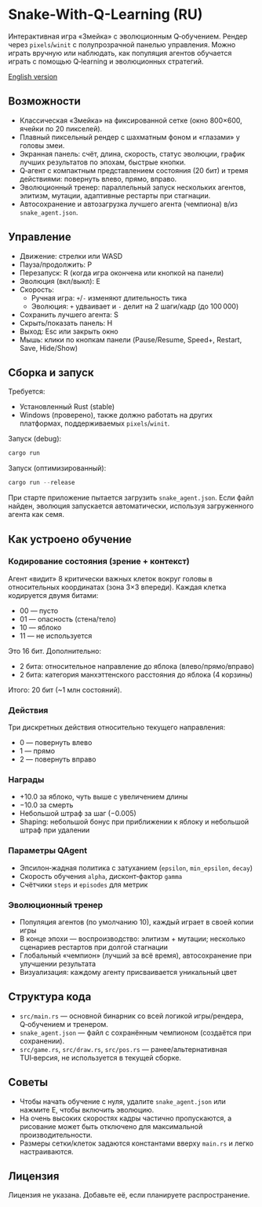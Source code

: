 # Snake-With-Q-Learning (RU)

Интерактивная игра «Змейка» с эволюционным Q‑обучением. Рендер через `pixels`/`winit` с полупрозрачной панелью управления. Можно играть вручную или наблюдать, как популяция агентов обучается играть с помощью Q‑learning и эволюционных стратегий.

[English version](./README.md)

## Возможности

- Классическая «Змейка» на фиксированной сетке (окно 800×600, ячейки по 20 пикселей).
- Плавный пиксельный рендер с шахматным фоном и «глазами» у головы змеи.
- Экранная панель: счёт, длина, скорость, статус эволюции, график лучших результатов по эпохам, быстрые кнопки.
- Q‑агент с компактным представлением состояния (20 бит) и тремя действиями: повернуть влево, прямо, вправо.
- Эволюционный тренер: параллельный запуск нескольких агентов, элитизм, мутации, адаптивные рестарты при стагнации.
- Автосохранение и автозагрузка лучшего агента (чемпиона) в/из `snake_agent.json`.

## Управление

- Движение: стрелки или WASD
- Пауза/продолжить: P
- Перезапуск: R (когда игра окончена или кнопкой на панели)
- Эволюция (вкл/выкл): E
- Скорость:
  - Ручная игра: `+`/`-` изменяют длительность тика
  - Эволюция: `+` удваивает и `-` делит на 2 шаги/кадр (до 100 000)
- Сохранить лучшего агента: S
- Скрыть/показать панель: H
- Выход: Esc или закрыть окно
- Мышь: клики по кнопкам панели (Pause/Resume, Speed+, Restart, Save, Hide/Show)

## Сборка и запуск

Требуется:
- Установленный Rust (stable)
- Windows (проверено), также должно работать на других платформах, поддерживаемых `pixels`/`winit`.

Запуск (debug):

```powershell
cargo run
```

Запуск (оптимизированный):

```powershell
cargo run --release
```

При старте приложение пытается загрузить `snake_agent.json`. Если файл найден, эволюция запускается автоматически, используя загруженного агента как семя.

## Как устроено обучение

### Кодирование состояния (зрение + контекст)
Агент «видит» 8 критически важных клеток вокруг головы в относительных координатах (зона 3×3 впереди). Каждая клетка кодируется двумя битами:
- 00 — пусто
- 01 — опасность (стена/тело)
- 10 — яблоко
- 11 — не используется

Это 16 бит. Дополнительно:
- 2 бита: относительное направление до яблока (влево/прямо/вправо)
- 2 бита: категория манхэттенского расстояния до яблока (4 корзины)

Итого: 20 бит (~1 млн состояний).

### Действия
Три дискретных действия относительно текущего направления:
- 0 — повернуть влево
- 1 — прямо
- 2 — повернуть вправо

### Награды
- +10.0 за яблоко, чуть выше с увеличением длины
- −10.0 за смерть
- Небольшой штраф за шаг (−0.005)
- Shaping: небольшой бонус при приближении к яблоку и небольшой штраф при удалении

### Параметры QAgent
- Эпсилон‑жадная политика с затуханием (`epsilon`, `min_epsilon`, `decay`)
- Скорость обучения `alpha`, дисконт‑фактор `gamma`
- Счётчики `steps` и `episodes` для метрик

### Эволюционный тренер
- Популяция агентов (по умолчанию 10), каждый играет в своей копии игры
- В конце эпохи — воспроизводство: элитизм + мутации; несколько сценариев рестартов при долгой стагнации
- Глобальный «чемпион» (лучший за всё время), автосохранение при улучшении результата
- Визуализация: каждому агенту присваивается уникальный цвет

## Структура кода

- `src/main.rs` — основной бинарник со всей логикой игры/рендера, Q‑обучением и тренером.
- `snake_agent.json` — файл с сохранённым чемпионом (создаётся при сохранении).
- `src/game.rs`, `src/draw.rs`, `src/pos.rs` — ранее/альтернативная TUI‑версия, не используется в текущей сборке.

## Советы

- Чтобы начать обучение с нуля, удалите `snake_agent.json` или нажмите E, чтобы включить эволюцию.
- На очень высоких скоростях кадры частично пропускаются, а рисование может быть отключено для максимальной производительности.
- Размеры сетки/клеток задаются константами вверху `main.rs` и легко настраиваются.

## Лицензия

Лицензия не указана. Добавьте её, если планируете распространение.

